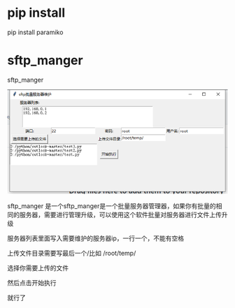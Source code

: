 # pip install
pip install paramiko


# sftp_manger
sftp_manger


![maze](https://github.com/shuishen49/sftp_manger/blob/main/QQ%E5%9B%BE%E7%89%8720211222152922.png)  

sftp_manger
是一个sftp_manger是一个批量服务器管理器，如果你有批量的相同的服务器，需要进行管理升级，可以使用这个软件批量对服务器进行文件上传升级

服务器列表里面写入需要维护的服务器ip，一行一个，不能有空格

上传文件目录需要写最后一个/比如   /root/temp/

选择你需要上传的文件

然后点击开始执行

就行了

